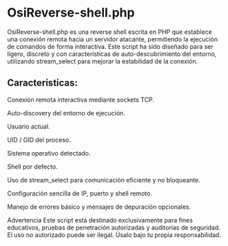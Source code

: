 OsiReverse-shell.php
=====================

OsiReverse-shell.php es una reverse shell escrita en PHP que establece una conexión remota hacia un servidor atacante, permitiendo la ejecución de comandos de forma interactiva. Este script ha sido diseñado para ser ligero, discreto y con características de auto-descubrimiento del entorno, utilizando stream\_select para mejorar la estabilidad de la conexión.

Caracteristicas:
----------------
Conexión remota interactiva mediante sockets TCP.

Auto-discovery del entorno de ejecución.

Usuario actual.

UID / GID del proceso.

Sistema operativo detectado.

Shell por defecto.

Uso de stream\_select para comunicación eficiente y no bloqueante.

Configuración sencilla de IP, puerto y shell remoto.

Manejo de errores básico y mensajes de depuración opcionales.

Advertencia
Este script está destinado exclusivamente para fines educativos, pruebas de penetración autorizadas y auditorías de seguridad.
El uso no autorizado puede ser ilegal. Úsalo bajo tu propia responsabilidad.
